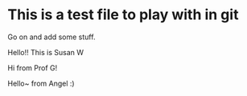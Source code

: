 # This is a test file to play with in git
Go on and add some stuff.

Hello!! This is Susan W

Hi from Prof G!

Hello~ from Angel :)